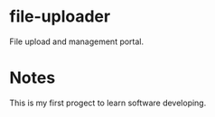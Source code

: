 # file-uploader
File upload and management portal.

# Notes
This is my first progect to learn software developing.

